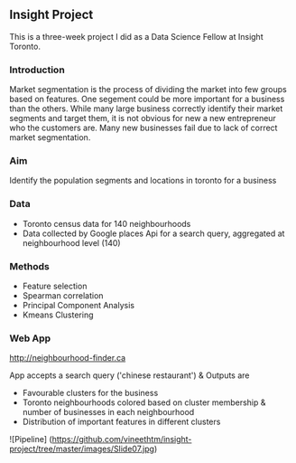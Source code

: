 ## Insight Project

This is a three-week project I did as a Data Science Fellow at Insight Toronto.

### Introduction
Market segmentation is the process of dividing the market into few groups based on features. One segement could be more important for a business than the others. While many large business correctly identify their market segments and target them, it is not obvious for new a new entrepreneur who the customers are. Many new businesses fail due to lack of correct market segmentation.  
### Aim
Identify the population segments and locations in toronto for a business

### Data
* Toronto census data for 140 neighbourhoods
* Data collected by Google places Api for a search query, aggregated at neighbourhood level (140)

### Methods
* Feature selection
* Spearman correlation
* Principal Component Analysis
* Kmeans Clustering

### Web App
http://neighbourhood-finder.ca

App accepts a search query ('chinese restaurant') & Outputs are
* Favourable clusters for the business
* Toronto neighbourhoods colored based on cluster membership & number of businesses in each neighbourhood
* Distribution of important features in different clusters

![Pipeline]
(https://github.com/vineethtm/insight-project/tree/master/images/Slide07.jpg)
